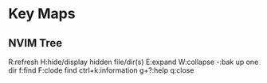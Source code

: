 # Key Maps

## NVIM Tree
R:refresh
H:hide/display hidden file/dir(s)
E:expand
W:collapse
-:bak up one dir
f:find
F:clode find
ctrl+k:information
g+?:help
q:close
